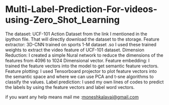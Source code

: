# Multi-Label-Prediction-For-videos-using-Zero_Shot_Learning


The dataset: UCF-101 Action Dataset from the link I mentioned in the ipython file. That will directly download the dataset to the storage. 
Feature extractor: 3D-CNN trained on sports 1-M dataset .so I used these trained weights to extract the video feature of UCF-101 dataset.
Dimension Reduction: I created a simple Nural network to reduce the dimensions of the features from 4096 to 1024 Dimensional vector.
Feature embedding: I trained the feature vectors into the model to get semantic feature vectors.
Feature plotting: I used Tensorboard projector to plot feature vectors into the semantic space and where we can use PCA and t-sne algorithms to classify the values.
Label prediction: I used my own lines of codes to predict the labels by using the feature vectors and label word vectors.


if you want any help means mail me :moneshkalavai@gmail.com
